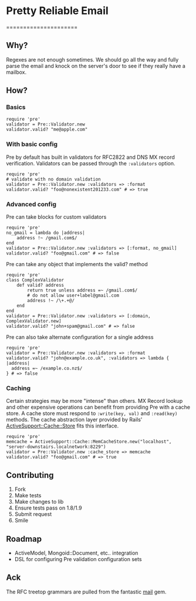 # Pretty Reliable Email
=====================

Why?
----

Regexes are not enough sometimes. We should go all the way and fully
parse the email and knock on the server's door to see if they really
have a mailbox. 

How?
---

### Basics     
    require 'pre'
    validator = Pre::Validator.new
    validator.valid? "me@apple.com"
    
### With basic config 

Pre by default has built in validators for RFC2822 and DNS MX record verification. Validators can be passed through the `:validators` option.

    require 'pre'
    # validate with no domain validation
    validator = Pre::Validator.new :validators => :format
    validator.valid? "foo@nonexistent201233.com" # => true

### Advanced config

Pre can take blocks for custom validators

    require 'pre'
	no_gmail = lambda do |address|
		address !~ /gmail.com$/
	end
	validator = Pre::Validator.new :validators => [:format, no_gmail]
	validator.valid? "foo@gmail.com" # => false
	
Pre can take any object that implements the valid? method

    require 'pre'
    class ComplexValidator
    	def valid? address
    		return true unless address =~ /gmail.com$/
    		# do not allow user+label@gmail.com 
    		address !~ /\+.+@/
    	end
    end
    validator = Pre::Validator.new :validators => [:domain, ComplexValidator.new]
    validator.valid? "john+spam@gmail.com" # => false
 
 Pre can also take alternate configuration for a single address
 
 	require 'pre'
 	validator = Pre::Validator.new :validators => :format
 	validator.valid? "john@example.co.uk", :validators => lambda { |address|
 	  address =~ /example.co.nz$/
 	} # => false
    
### Caching
 
 Certain strategies may be more "intense" than others. MX Record lookup and other expensive operations can benefit from providing Pre with a cache store. A cache store must respond to `:write(key, val)` and `:read(key)` methods. The cache abstraction layer provided by Rails' [ActiveSupport::Cache::Store](http://api.rubyonrails.org/classes/ActiveSupport/Cache/Store.html) fits this interface. 
 
    require 'pre'
    memcache = ActiveSupport::Cache::MemCacheStore.new("localhost", "server-downstairs.localnetwork:8229")
    validator = Pre::Validator.new :cache_store => memcache
    validator.valid? "foo@gmail.com" # => true
    

Contributing
---

  1. Fork
  2. Make tests
  3. Make changes to lib
  4. Ensure tests pass on 1.8/1.9 
  5. Submit request
  6. Smile
  
Roadmap
---

* ActiveModel, Mongoid::Document, etc.. integration
* DSL for configuring Pre validation configuration sets 

Ack
---

The RFC treetop grammars are pulled from the fantastic [mail](https://github.com/mikel/mail) gem.
